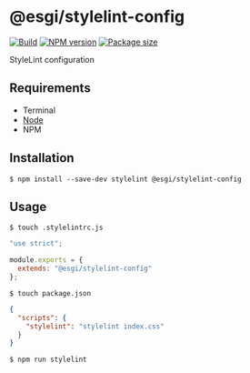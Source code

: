 # @esgi/stylelint-config

[![Build](https://github.com/aminnairi/esgi-stylelint-config/actions/workflows/build.yaml/badge.svg?branch=production)](https://github.com/aminnairi/esgi-stylelint-config/actions/workflows/build.yaml) [![NPM version](https://badgen.net/npm/v/@esgi/stylelint-config)](https://www.npmjs.com/package/@esgi/stylelint-config) [![Package size](https://badgen.net/bundlephobia/minzip/@esgi/stylelint-config)](https://bundlephobia.com/package/@esgi/stylelint-config)

StyleLint configuration

## Requirements

- Terminal
- [Node](https://nodejs.org/)
- NPM

## Installation

```console
$ npm install --save-dev stylelint @esgi/stylelint-config
```

## Usage

```console
$ touch .stylelintrc.js
```

```javascript
"use strict";

module.exports = {
  extends: "@esgi/stylelint-config"
};
```

```console
$ touch package.json
```

```json
{
  "scripts": {
    "stylelint": "stylelint index.css"
  }
}
```

```console
$ npm run stylelint
```
